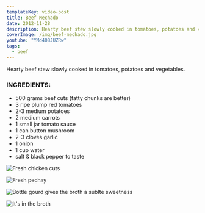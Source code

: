 ```yaml
---
templateKey: video-post
title: Beef Mechado
date: 2012-11-28
description: Hearty beef stew slowly cooked in tomatoes, potatoes and vegetables
coverImage: /img/beef-mechado.jpg
youtube: "YMd408JUZRw"
tags:
  - beef
---
```


Hearty beef stew slowly cooked in tomatoes, potatoes and vegetables.

### INGREDIENTS:

- 500 grams beef cuts (fatty chunks are better)
- 3 ripe plump red tomatoes
- 2-3 medium potatoes
- 2 medium carrots
- 1 small jar tomato sauce
- 1 can button mushroom
- 2-3 cloves garlic
- 1 onion
- 1 cup water
- salt & black pepper to taste

![Fresh chicken cuts](/img/fresh-chicken-cuts.jpg)

![Fresh pechay](/img/fresh-pechay.jpg)

![Bottle gourd gives the broth a sublte sweetness](/img/upo-cuts.jpg)

![It's in the broth](/img/chicken-broth-pot.jpg)
